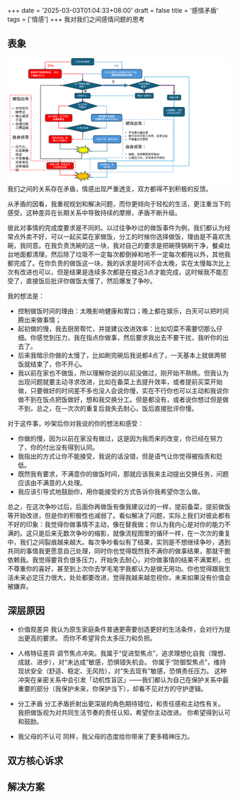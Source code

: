 +++
date = '2025-03-03T01:04:33+08:00'
draft = false
title = '感情矛盾'
tags = ['情感']
+++
我对我们之间感情问题的思考

## 表象

![图解](情侣矛盾.svg)
我们之间的关系存在矛盾，情感出现严重透支，双方都得不到积极的反馈。

从矛盾的因看，我重视规划和解决问题，而你更倾向于轻松的生活，更注重当下的感受。这种差异在长期关系中导致持续的摩擦，矛盾不断升级。

彼此对事情的完成度要求是不同的。以过往争吵过的做饭事件为例，我们都认为经常点外卖不好，可以一起买菜在家做饭，分工的时候你选择做饭，理由是不喜欢洗碗，我同意。在我负责洗碗的这一块，我对自己的要求是把碗筷锅刷干净，餐桌灶台地面都清理，然后除了垃圾不一定每次都倒掉和地不一定每次都拖以外，其他我都完成了。在你负责的做饭这一块，我的诉求是时间不会太晚，实在太慢每次比上次有改进也可以，但是结果是连续多次都是在接近3点才能完成，这时候我不能忍受了，直接饭后批评你做饭太慢了，然后爆发了争吵。

我的想法是：
- 控制做饭时间的理由：太晚影响健康和胃口；晚上都在娱乐，白天可以把时间腾出来做事情；
- 起初做的慢，我去厨房帮忙，并提建议改进效率：比如切菜不需要切那么仔细。你感觉到压力，我在指点你做事，然后要求我出去不要干扰，我听你的出去了。
- 后来我暗示你做的太慢了，比如刷完碗后我说都4点了，一天基本上就做两顿饭就结束了，你不开心。
- 我以前在家也不做饭，所以理解你说的以前没做过，刚开始不熟练。但我认为出现问题就要主动寻求改进，比如在备菜上去提升效率，或者提前买菜开始做，只要做好的时间差不多也没人会说你慢，实在不行你也可以主动和我说你做不到在饭点把饭做好，想和我交换分工。但是都没有，或者说你想过但是做不到，总之，在一次次的重复后我失去耐心，饭后直接批评你慢。

对于这件事，吵架后你对我说的你的想法和感受：
- 你做的慢，因为以前在家没有做过，这是因为我而来的改变，你已经在努力了，你的付出没有得到认同。
- 我指出的方式让你不能接受，我说的话没错，但是语气让你觉得被指责和贬低。
- 既然我有要求，不满意你的做饭时间，那就应该我来主动提出交换任务，问题应该由不满意的人处理。
- 我应该引导式地鼓励你，用你能接受的方式告诉你我希望你怎么做。

总之，在这次争吵过后，后面你再做饭有像我建议过的一样，提前备菜，提前做饭等开始改进，但是你的积极性也减弱了。看似解决了问题，实际上我们对彼此都有不好的印象：我觉得你做事情不主动，像在替我做；你认为我内心是对你的能力不满的。这只是后来无数次争吵的缩影，就像流程图里的循环一样，在一次次的重复中，我们之间裂痕越来越大。每次争吵看似有了结果，实则是不想继续争吵，遇到共同的事情我更愿意自己处理，同时你也觉得既然我不满你的做事结果，那就干脆依赖我。我觉得要背负很多压力，开始失去耐心，对你做事情的结果不满累积，也不尊重你的喜好，甚至到上次你去学毛笔字我都认为是做无用功。你也觉得跟我生活未来必定压力很大，处处都要改进，觉得我越来越忽视你，未来如果没有价值会被嫌弃。

## 深层原因

- 价值观差异
  我认为原生家庭条件普通更需要创造更好的生活条件，会对行为提出更高的要求。
  而你不希望背负太多压力和负担。

- 人格特征差异
  调节焦点冲突。我属于“促进型焦点”，追求理想化自我（理想、成就、进步），对“未达成”敏感，恐惧错失机会。
  你属于“防御型焦点”，维持现状安全（舒适、稳定、无风险），对“失去现有”敏感，恐惧责任压力。
  这种冲突在亲密关系中会引发「动机性盲区」——我们都认为自己在保护关系中最重要的部分（我保护未来，你保护当下），却看不见对方的守护逻辑。

- 分工矛盾
  分工矛盾折射出更深层的角色期待错位，和责任感和主动性有关。
  我把做饭视为对共同生活节奏的责任认知，希望你主动改进。
  你希望得到认可和鼓励。

- 我父母的不认可
  同样，我父母的态度给你带来了更多精神压力。

## 双方核心诉求
## 解决方案